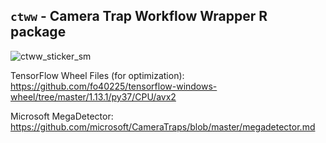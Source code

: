 ## `ctww` - Camera Trap Workflow Wrapper R package
![ctww_sticker_sm](https://user-images.githubusercontent.com/81387018/132911788-6fc71d8b-30df-4a25-9ac4-53107e69de06.png)


TensorFlow Wheel Files (for optimization): https://github.com/fo40225/tensorflow-windows-wheel/tree/master/1.13.1/py37/CPU/avx2

Microsoft MegaDetector: https://github.com/microsoft/CameraTraps/blob/master/megadetector.md

